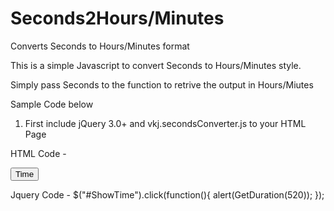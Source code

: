 # Seconds2Hours/Minutes
Converts Seconds to Hours/Minutes format

This is a simple Javascript to convert Seconds to Hours/Minutes style.

Simply pass Seconds to the function to retrive the output in Hours/Miutes

Sample Code below
1. First include jQuery 3.0+ and vkj.secondsConverter.js to your HTML Page

HTML Code - 

<input type="button" id="ShowTime" value="Time"/>

Jquery Code - 
$("#ShowTime").click(function(){
	alert(GetDuration(520));
});

